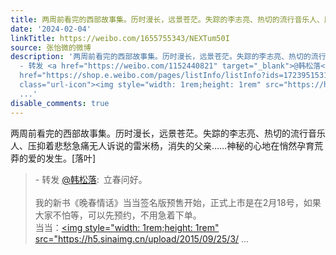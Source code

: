 ```yaml
---
title: 两周前看完的西部故事集。历时漫长，远景苍茫。失踪的李志亮、热切的流行音乐人、压抑着悲愁急痛无人诉说的雷米杨，消失的父亲……神秘的心地在悄然孕育荒莽的爱...
date: '2024-02-04'
linkTitle: https://weibo.com/1655755343/NEXTum50I
source: 张怡微的微博
description: '两周前看完的西部故事集。历时漫长，远景苍茫。失踪的李志亮、热切的流行音乐人、压抑着悲愁急痛无人诉说的雷米杨，消失的父亲……神秘的心地在悄然孕育荒莽的爱的发生。[落叶]<br><blockquote>
  - 转发 <a href="https://weibo.com/1152440821" target="_blank">@韩松落</a>: 立春问好。<br><br>我的新书《晚春情话》当当签名版预售开始，正式上市是在2月18号，如果大家不怕等，可以先预约，不用急着下单。<br>当当：<a
  href="https://shop.e.weibo.com/pages/listInfo/listInfo?ids=1723951531475" data-hide=""><span
  class="url-icon"><img style="width: 1rem;height: 1rem" src="https://h5.sinaimg.cn/upload/2015/09/25/3/
  ...'
disable_comments: true
---
```

两周前看完的西部故事集。历时漫长，远景苍茫。失踪的李志亮、热切的流行音乐人、压抑着悲愁急痛无人诉说的雷米杨，消失的父亲……神秘的心地在悄然孕育荒莽的爱的发生。[落叶]<br><blockquote> - 转发 <a href="https://weibo.com/1152440821" target="_blank">@韩松落</a>: 立春问好。<br><br>我的新书《晚春情话》当当签名版预售开始，正式上市是在2月18号，如果大家不怕等，可以先预约，不用急着下单。<br>当当：<a href="https://shop.e.weibo.com/pages/listInfo/listInfo?ids=1723951531475" data-hide=""><span class="url-icon"><img style="width: 1rem;height: 1rem" src="https://h5.sinaimg.cn/upload/2015/09/25/3/ ...